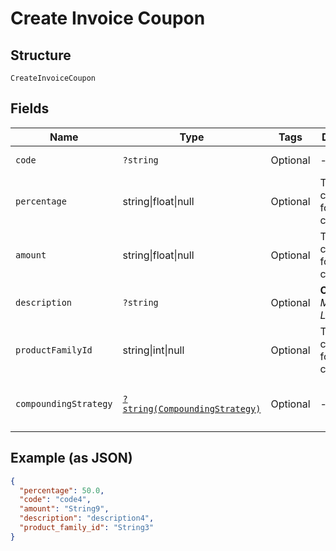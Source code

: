 
# Create Invoice Coupon

## Structure

`CreateInvoiceCoupon`

## Fields

| Name | Type | Tags | Description | Getter | Setter |
|  --- | --- | --- | --- | --- | --- |
| `code` | `?string` | Optional | - | getCode(): ?string | setCode(?string code): void |
| `percentage` | string\|float\|null | Optional | This is a container for one-of cases. | getPercentage(): | setPercentage( percentage): void |
| `amount` | string\|float\|null | Optional | This is a container for one-of cases. | getAmount(): | setAmount( amount): void |
| `description` | `?string` | Optional | **Constraints**: *Maximum Length*: `255` | getDescription(): ?string | setDescription(?string description): void |
| `productFamilyId` | string\|int\|null | Optional | This is a container for one-of cases. | getProductFamilyId(): | setProductFamilyId( productFamilyId): void |
| `compoundingStrategy` | [`?string(CompoundingStrategy)`](../../doc/models/compounding-strategy.md) | Optional | - | getCompoundingStrategy(): ?string | setCompoundingStrategy(?string compoundingStrategy): void |

## Example (as JSON)

```json
{
  "percentage": 50.0,
  "code": "code4",
  "amount": "String9",
  "description": "description4",
  "product_family_id": "String3"
}
```

